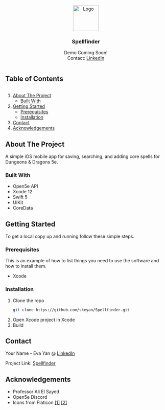 <!--
*** Thanks for checking out the Best-README-Template. If you have a suggestion
*** that would make this better, please fork the repo and create a pull request
*** or simply open an issue with the tag "enhancement".
*** Thanks again! Now go create something AMAZING! :D
***
***
***
*** To avoid retyping too much info. Do a search and replace for the following:
*** github_username, repo_name, twitter_handle, email, project_title, project_description
-->

<!-- PROJECT SHIELDS -->
<!--
*** I'm using markdown "reference style" links for readability.
*** Reference links are enclosed in brackets [ ] instead of parentheses ( ).
*** See the bottom of this document for the declaration of the reference variables
*** for contributors-url, forks-url, etc. This is an optional, concise syntax you may use.
*** https://www.markdownguide.org/basic-syntax/#reference-style-links
-->
<!-- PROJECT LOGO -->
<br />
<p align="center">
  <a href="https://github.com/skeyan/Spellfinder">
    <img src="https://i.imgur.com/4P1t9Pc.png" alt="Logo" width="80" height="80">
  </a>

  <h3 align="center">Spellfinder</h3>

  <div align="center">
  Demo Coming Soon!
  </div>
  <div align="center">
  Contact: <a href="https://www.linkedin.com/in/sk-evayan/" target="_blank">LinkedIn</a>
  </div>
</p>


<!-- TABLE OF CONTENTS -->
<h2 style="display: inline-block">Table of Contents</h2>
<ol>
  <li>
    <a href="#about-the-project">About The Project</a>
    <ul>
      <li><a href="#built-with">Built With</a></li>
    </ul>
  </li>
  <li>
    <a href="#getting-started">Getting Started</a>
    <ul>
      <li><a href="#prerequisites">Prerequisites</a></li>
      <li><a href="#installation">Installation</a></li>
    </ul>
  </li>
  <li><a href="#contact">Contact</a></li>
  <li><a href="#acknowledgements">Acknowledgements</a></li>
</ol>



<!-- ABOUT THE PROJECT -->
## About The Project
A simple iOS mobile app for saving, searching, and adding core spells for Dungeons & Dragons 5e.


### Built With
* Open5e API
* Xcode 12 
* Swift 5
* UIKit
* CoreData



<!-- GETTING STARTED -->
## Getting Started

To get a local copy up and running follow these simple steps.

### Prerequisites

This is an example of how to list things you need to use the software and how to install them.
* Xcode

### Installation

1. Clone the repo
   ```sh
   git clone https://github.com/skeyan/Spellfinder.git
   ```
2. Open Xcode project in Xcode 
3. Build

<!-- CONTACT -->
## Contact

Your Name - Eva Yan @ [LinkedIn](https://www.linkedin.com/in/sk-evayan/)

Project Link: [Spellfinder](https://github.com/skeyan/Spellfinder)


<!-- ACKNOWLEDGEMENTS -->
## Acknowledgements

* Professor Ali El Sayed
* Open5e Discord
* Icons from Flaticon [[1]](https://www.flaticon.com/authors/darius-dan) [[2]](https://www.flaticon.com/free-icon/book_1679109?term=spellbook&related_id=1679109)


<!-- MARKDOWN LINKS & IMAGES -->
<!-- https://www.markdownguide.org/basic-syntax/#reference-style-links -->
[linkedin-shield]: https://img.shields.io/badge/-LinkedIn-black.svg?style=for-the-badge&logo=linkedin&colorB=555
[linkedin-url]: https://www.linkedin.com/in/sk-evayan/
